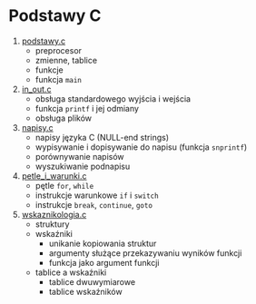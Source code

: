 # Podstawy C

1. [podstawy.c](podstawy.c)
	* preprocesor
	* zmienne, tablice
	* funkcje
	* funkcja `main`
2. [in_out.c](in_out.c)
	* obsługa standardowego wyjścia i wejścia
	* funkcja `printf` i jej odmiany
	* obsługa plików
3. [napisy.c](napisy.c)
	* napisy języka C (NULL-end strings)
	* wypisywanie i dopisywanie do napisu (funkcja `snprintf`)
	* porównywanie napisów
	* wyszukiwanie podnapisu
4. [petle_i_warunki.c](petle_i_warunki.c)
	* pętle `for`, `while`
	* instrukcje warunkowe `if` i `switch`
	* instrukcje `break`, `continue`, `goto`
5. [wskaznikologia.c](wskaznikologia.c)
	* struktury
	* wskaźniki
		* unikanie kopiowania struktur
		* argumenty służące przekazywaniu wyników funkcji
		* funkcja jako argument funkcji
	* tablice a wskaźniki
		* tablice dwuwymiarowe
		* tablice wskaźników
